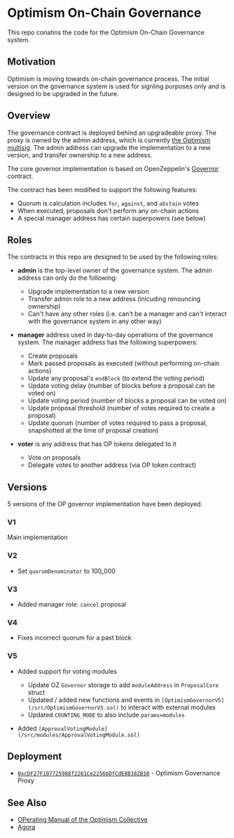 # Optimism On-Chain Governance

This repo conatins the code for the Optimism On-Chain Governance system.

## Motivation

Optimism is moving towards on-chain governance process. The initial version on the governance system is used for signling purposes only and is designed to be upgraded in the future.

## Overview

The governance contract is deployed behind an upgradeable proxy. The proxy is owned by the admin address, which is currently [the Optimism multisig](https://optimistic.etherscan.io/address/0x2501c477D0A35545a387Aa4A3EEe4292A9a8B3F0). The admin address can upgrade the implementation to a new version, and transfer ownership to a new address.

The core governor implementation is based on OpenZeppelin's [Governor](https://docs.openzeppelin.com/contracts/4.x/api/governance) contract.

The contract has been modified to support the following features:

- Quorum is calculation includes `for`, `against`, and `abstain` votes
- When executed, proposals don't perform any on-chain actions
- A special manager address has certain superpowers (see below)

## Roles

The contracts in this repo are designed to be used by the following roles:

- **admin** is the top-level owner of the governance system. The admin address can only do the following:

  - Upgrade implementation to a new version
  - Transfer admin role to a new address (inlcuding renouncing ownership)
  - Can't have any other roles (i.e. can't be a manager and can't interact with the governance system in any other way)

- **manager** address used in day-to-day operations of the governance system. The manager address has the following superpowers:

  - Create proposals
  - Mark passed proposals as executed (without performing on-chain actions)
  - Update any proposal's `endBlock` (to extend the voting period)
  - Update voting delay (number of blocks before a proposal can be voted on)
  - Update voting period (number of blocks a proposal can be voted on)
  - Update proposal threshold (number of votes required to create a proposal)
  - Update quorum (number of votes required to pass a proposal, snapshotted at the time of proposal creation)

- **voter** is any address that has OP tokens delegated to it

  - Vote on proposals
  - Delegate votes to another address (via OP token contract)

## Versions

5 versions of the OP governor implementation have been deployed.

### V1

Main implementation

### V2

- Set `quorumDenominator` to 100_000

### V3

- Added manager role: `cancel` proposal

### V4

- Fixes incorrect quorum for a past block

### V5

- Added support for voting modules

  - Update OZ `Governor` storage to add `moduleAddress` in `ProposalCore` struct
  - Updated / added new functions and events in `[OptimismGovernorV5](/src/OptimismGovernorV5.sol)` to interact with external modules
  - Updated `COUNTING_MODE` to also include `params=modules`

- Added `[ApprovalVotingModule](/src/modules/ApprovalVotingModule.sol)`

## Deployment

- [`0xcDF27F107725988f2261Ce2256bDfCdE8B382B10`](https://optimistic.etherscan.io/address/0xcdf27f107725988f2261ce2256bdfcde8b382b10) - Optimism Governance Proxy

## See Also

- [OPerating Manual of the Optimism Collective](https://github.com/ethereum-optimism/OPerating-manual)
- [Agora](https://twitter.com/nounsagora)
